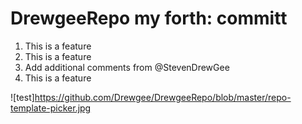 # DrewgeeRepo my forth: committ

1. This is a feature
1. This is a feature
1. Add additional comments from @StevenDrewGee
1. This is a feature

![test]https://github.com/Drewgee/DrewgeeRepo/blob/master/repo-template-picker.jpg
